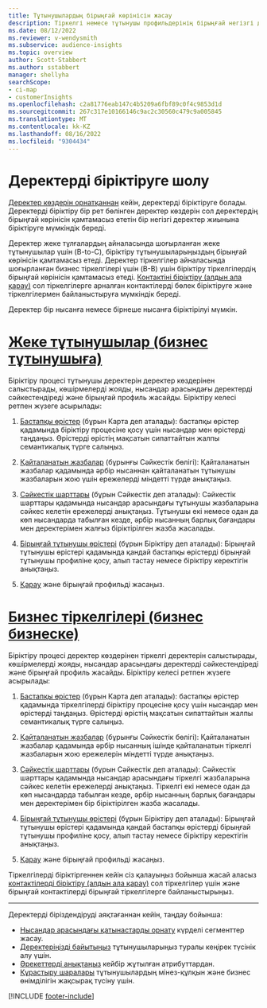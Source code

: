 ```yaml
---
title: Тұтынушылардың бірыңғай көрінісін жасау
description: Тіркелгі немесе тұтынушы профильдерінің бірыңғай негізгі деректер жинағын жасау үшін деректеріңізбен деректерді біріктіру процесін өтіңіз.
ms.date: 08/12/2022
ms.reviewer: v-wendysmith
ms.subservice: audience-insights
ms.topic: overview
author: Scott-Stabbert
ms.author: sstabbert
manager: shellyha
searchScope:
- ci-map
- customerInsights
ms.openlocfilehash: c2a81776eab147c4b5209a6fbf89c0f4c9853d1d
ms.sourcegitcommit: 267c317e10166146c9ac2c30560c479c9a005845
ms.translationtype: MT
ms.contentlocale: kk-KZ
ms.lasthandoff: 08/16/2022
ms.locfileid: "9304434"
---
```

# <a name="data-unification-overview"></a>Деректерді біріктіруге шолу

[Деректер көздерін орнатқаннан](data-sources.md) кейін, деректерді біріктіруге болады. Деректерді біріктіру бір рет бөлінген деректер көздерін сол деректердің бірыңғай көрінісін қамтамасыз ететін бір негізгі деректер жиынына біріктіруге мүмкіндік береді.

Деректер жеке тұлғалардың айналасында шоғырланған жеке тұтынушылар үшін (B-to-C), біріктіру тұтынушыларыңыздың бірыңғай көрінісін қамтамасыз етеді. Деректер тіркелгілер айналасында шоғырланған бизнес тіркелгілері үшін (B-B) үшін біріктіру тіркелгілердің бірыңғай көрінісін қамтамасыз етеді. [Контактіні біріктіру (алдын ала қарау)](data-unification-contacts.md) сол тіркелгілерге арналған контактілерді бөлек біріктіруге және тіркелгілермен байланыстыруға мүмкіндік береді.

Деректер бір нысанға немесе бірнеше нысанға біріктірілуі мүмкін.

# <a name="individual-consumers-b-to-c"></a>[Жеке тұтынушылар (бизнес тұтынушыға)](#tab/b2c)

Біріктіру процесі тұтынушы деректерін деректер көздерінен салыстырады, көшірмелерді жояды, нысандар арасындағы деректерді сәйкестендіреді және бірыңғай профиль жасайды. Біріктіру келесі ретпен жүзеге асырылады:

1. [Бастапқы өрістер](map-entities.md) (бұрын Карта деп аталады): бастапқы өрістер қадамында біріктіру процесіне қосу үшін нысандар мен өрістерді таңдаңыз. Өрістерді өрістің мақсатын сипаттайтын жалпы семантикалық түрге салыңыз.

1. [Қайталанатын жазбалар](remove-duplicates.md) (бұрынғы Сәйкестік бөлігі): Қайталанатын жазбалар қадамында әрбір нысаннан қайталанатын тұтынушы жазбаларын жою үшін ережелерді міндетті түрде анықтаңыз.

1. [Сәйкестік шарттары](match-entities.md) (бұрын Сәйкестік деп аталады): Сәйкестік шарттары қадамында нысандар арасындағы тұтынушы жазбаларына сәйкес келетін ережелерді анықтаңыз. Тұтынушы екі немесе одан да көп нысандарда табылған кезде, әрбір нысанның барлық бағандары мен деректерімен жалғыз біріктірілген жазба жасалады.

1. [Бірыңғай тұтынушы өрістері](merge-entities.md) (бұрын Біріктіру деп аталады): Бірыңғай тұтынушы өрістері қадамында қандай бастапқы өрістерді бірыңғай тұтынушы профиліне қосу, алып тастау немесе біріктіру керектігін анықтаңыз.  

1. [Қарау](review-unification.md) және бірыңғай профильді жасаңыз.

# <a name="business-accounts-b-to-b"></a>[Бизнес тіркелгілері (бизнес бизнеске)](#tab/b2b)

Біріктіру процесі деректер көздерінен тіркелгі деректерін салыстырады, көшірмелерді жояды, нысандар арасындағы деректерді сәйкестендіреді және бірыңғай профиль жасайды. Біріктіру келесі ретпен жүзеге асырылады:

1. [Бастапқы өрістер](map-entities.md) (бұрын Карта деп аталады): бастапқы өрістер қадамында тіркелгілерді біріктіру процесіне қосу үшін нысандар мен өрістерді таңдаңыз. Өрістерді өрістің мақсатын сипаттайтын жалпы семантикалық түрге салыңыз.

1. [Қайталанатын жазбалар](remove-duplicates.md) (бұрынғы Сәйкестік бөлігі): Қайталанатын жазбалар қадамында әрбір нысанның ішінде қайталанатын тіркелгі жазбаларын жою ережелерін міндетті түрде анықтаңыз.

1. [Сәйкестік шарттары](match-entities.md) (бұрын Сәйкестік деп аталады): Сәйкестік шарттары қадамында нысандар арасындағы тіркелгі жазбаларына сәйкес келетін ережелерді анықтаңыз. Тіркелгі екі немесе одан да көп нысандарда табылған кезде, әрбір нысанның барлық бағандары мен деректерімен бір біріктірілген жазба жасалады.

1. [Бірыңғай тұтынушы өрістері](merge-entities.md) (бұрын Біріктіру деп аталады): Бірыңғай тұтынушы өрістері қадамында қандай бастапқы өрістерді бірыңғай тұтынушы профиліне қосу, алып тастау немесе біріктіру керектігін анықтаңыз.  

1. [Қарау](review-unification.md) және бірыңғай профильді жасаңыз.

Тіркелгілерді біріктіргеннен кейін сіз қалауыңыз бойынша жасай аласыз [контактілерді біріктіру (алдын ала қарау)](data-unification-contacts.md) сол тіркелгілер үшін және бірыңғай контактілерді бірыңғай тіркелгілерге байланыстырыңыз.

---

Деректерді біріздендіруді аяқтағаннан кейін, таңдау бойынша:

- [Нысандар арасындағы қатынастарды орнату](relationships.md) күрделі сегменттер жасау.
- [Деректеріңізді байытыңыз](enrichment-hub.md) тұтынушыларыңыз туралы кеңірек түсінік алу үшін.
- [Әрекеттерді анықтаңыз](activities.md) кейбір жұтылған атрибуттардан.
- [Құрастыру шаралары](measures.md) тұтынушылардың мінез-құлқын және бизнес өнімділігін жақсырақ түсіну үшін.

[!INCLUDE [footer-include](includes/footer-banner.md)]
